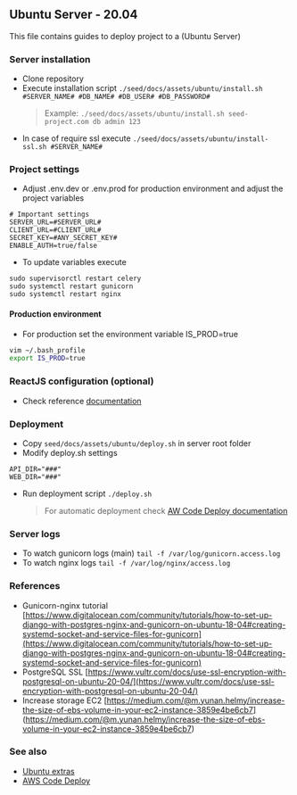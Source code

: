 ## Ubuntu Server - 20.04

This file contains guides to deploy project to a (Ubuntu Server)

### Server installation

-   Clone repository
-   Execute installation script ```./seed/docs/assets/ubuntu/install.sh #SERVER_NAME# #DB_NAME# #DB_USER# #DB_PASSWORD#```
    >  Example: ```./seed/docs/assets/ubuntu/install.sh seed-project.com db admin 123```
-   In case of require ssl execute ```./seed/docs/assets/ubuntu/install-ssl.sh #SERVER_NAME#```

### Project settings

-   Adjust .env.dev or .env.prod for production environment and adjust the project variables
```
# Important settings
SERVER_URL=#SERVER_URL#
CLIENT_URL=#CLIENT_URL#
SECRET_KEY=#ANY_SECRET_KEY#
ENABLE_AUTH=true/false
```
-   To update variables execute
```
sudo supervisorctl restart celery
sudo systemctl restart gunicorn
sudo systemctl restart nginx
```

#### Production environment

-  For  production set the environment variable IS_PROD=true
```bash
vim ~/.bash_profile
export IS_PROD=true
```

### ReactJS configuration (optional)

-   Check reference [documentation](https://github.com/erick-rivas/reactjs-reference/blob/master/src/seed/docs/220_ubuntu.md)

### Deployment

-   Copy `seed/docs/assets/ubuntu/deploy.sh` in server root folder
-   Modify deploy.sh settings
```
API_DIR="###"
WEB_DIR="###"
```

-   Run deployment script `./deploy.sh`
    > For automatic deployment check [AW Code Deploy documentation](./230_eb_single_instance.md)

### Server logs

-   To watch gunicorn logs (main) `tail -f /var/log/gunicorn.access.log`
-   To watch nginx logs `tail -f /var/log/nginx/access.log`

### References

-   Gunicorn-nginx tutorial [https://www.digitalocean.com/community/tutorials/how-to-set-up-django-with-postgres-nginx-and-gunicorn-on-ubuntu-18-04#creating-systemd-socket-and-service-files-for-gunicorn](https://www.digitalocean.com/community/tutorials/how-to-set-up-django-with-postgres-nginx-and-gunicorn-on-ubuntu-18-04#creating-systemd-socket-and-service-files-for-gunicorn)
-   PostgreSQL SSL [https://www.vultr.com/docs/use-ssl-encryption-with-postgresql-on-ubuntu-20-04/](https://www.vultr.com/docs/use-ssl-encryption-with-postgresql-on-ubuntu-20-04/)
-   Increase storage EC2 [https://medium.com/@m.yunan.helmy/increase-the-size-of-ebs-volume-in-your-ec2-instance-3859e4be6cb7] (https://medium.com/@m.yunan.helmy/increase-the-size-of-ebs-volume-in-your-ec2-instance-3859e4be6cb7)

### See also

-   [Ubuntu extras](./221_ubuntu_extras.md)
-   [AWS Code Deploy](./222_code_deploy.md)